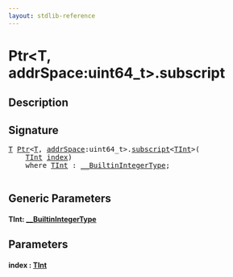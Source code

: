 ```yaml
---
layout: stdlib-reference
---
```


# Ptr\<T, addrSpace:uint64\_t\>\.subscript

## Description





## Signature 

<pre>
<a href="index.html#typeparam-T" class="code_type">T</a> <a href="index.html" class="code_type">Ptr</a>&lt;<a href="index.html#typeparam-T" class="code_type">T</a>, <a href="index.html#decl-addrSpace" class="code_var">addrSpace</a>:uint64_t&gt;.<a href="subscript.html">subscript</a>&lt;<a href="subscript.html#typeparam-TInt" class="code_type">TInt</a>&gt;(
    <a href="subscript.html#typeparam-TInt" class="code_type">TInt</a> <a href="subscript.html#decl-index" class="code_param">index</a>)
    <span class='code_keyword'>where</span> <a href="subscript.html#typeparam-TInt" class="code_type">TInt</a> : <a href="../../interfaces/0_builtinintegertype-029g/index.html" class="code_type">__BuiltinIntegerType</a>;

</pre>

## Generic Parameters

####  <a id="typeparam-TInt"></a>TInt: [\_\_BuiltinIntegerType](../../interfaces/0_builtinintegertype-029g/index)

## Parameters

####  <a id="decl-index"></a>index  : [TInt](subscript#typeparam-TInt)

